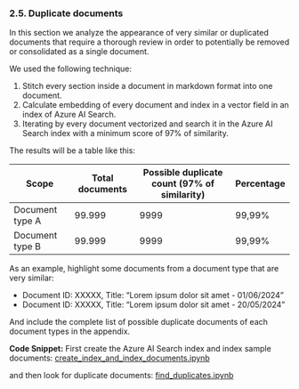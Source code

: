 ### 2.5. Duplicate documents

In this section we analyze the appearance of very similar or duplicated documents that require a thorough review in order to potentially be removed or consolidated as a single document.

We used the following technique:

1. Stitch every section inside a document in markdown format into one document.
2. Calculate embedding of every document and index in a vector field in an index of Azure AI Search.
3. Iterating by every document vectorized and search it in the Azure AI Search index with a minimum score of 97% of similarity.

The results will be a table like this:

| Scope | Total documents | Possible duplicate count (97% of similarity) | Percentage |
| --- | --- | --- | --- |
| Document type A | 99.999 | 9999 | 99,99% |
| Document type B | 99.999 | 9999 | 99,99% |

As an example, highlight some documents from a document type that are very similar:

- Document ID: XXXXX, Title: “Lorem ipsum dolor sit amet - 01/06/2024”
- Document ID: XXXXX, Title: “Lorem ipsum dolor sit amet - 20/05/2024”

And include the complete list of possible duplicate documents of each document types in the appendix.

**Code Snippet:**
First create the Azure AI Search index and index sample documents: [create_index_and_index_documents.ipynb](../../4.-search-and-retrieval/4.1.-create-index-and-index-documents/create_index_and_index_documents.ipynb)

and then look for duplicate documents: [find_duplicates.ipynb](./find_duplicates.ipynb)